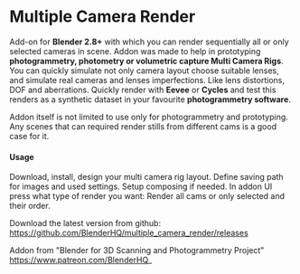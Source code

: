 # Multiple Camera Render

Add-on for **Blender 2.8+** with which you can render sequentially all or only selected cameras in scene.
Addon was made to help in prototyping **photogrammetry, photometry or volumetric capture Multi Camera Rigs**.
You can quickly simulate not only camera layout choose suitable lenses, and simulate real cameras and lenses imperfections. Like lens distortions, DOF and aberrations.
Quickly render with **Eevee** or **Cycles** and test this renders as a synthetic dataset in your favourite **photogrammetry software**.

Addon itself is not limited to use only for photogrammetry and prototyping. Any scenes that can required render stills from different cams is a good case for it.

#### Usage

Download, install, design your multi camera rig layout. Define saving path for images and used settings. Setup composing if needed.
In addon UI press what type of render you want: Render all cams or only selected and their order.


Download the latest version from github: https://github.com/BlenderHQ/multiple_camera_render/releases
 
Addon from "Blender for 3D Scanning and Photogrammetry Project"  https://www.patreon.com/BlenderHQ_
